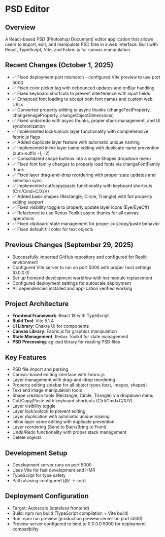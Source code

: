 # PSD Editor

## Overview
A React-based PSD (Photoshop Document) editor application that allows users to import, edit, and manipulate PSD files in a web interface. Built with React, TypeScript, Vite, and Fabric.js for canvas manipulation.

## Recent Changes (October 1, 2025)
- ✅ Fixed deployment port mismatch - configured Vite preview to use port 5000
- ✅ Fixed color picker lag with debounced updates and onBlur handling
- ✅ Fixed keyboard shortcuts to prevent interference with input fields
- ✅ Enhanced font loading to accept both font names and custom web URLs
- ✅ Converted property editing to async thunks (changeTextProperty, changeImageProperty, changeObjectDimensions)
- ✅ Fixed undo/redo with async thunks, proper stack management, and UI synchronization
- ✅ Implemented lock/unlock layer functionality with comprehensive fabric.js flags
- ✅ Added duplicate layer feature with automatic unique naming
- ✅ Implemented inline layer name editing with duplicate name prevention (auto-suffix -1, -2)
- ✅ Consolidated shape buttons into a single Shapes dropdown menu
- ✅ Fixed font family changes to properly load fonts via changeFontFamily thunk
- ✅ Fixed layer drag-and-drop reordering with proper state updates and selection sync
- ✅ Implemented cut/copy/paste functionality with keyboard shortcuts (Ctrl/Cmd+C/X/V)
- ✅ Added basic shapes (Rectangle, Circle, Triangle) with full property editing support
- ✅ Fixed visibility toggle to properly update layer icons (Eye/EyeOff)
- ✅ Refactored to use Redux Toolkit async thunks for all canvas operations
- ✅ Fixed clipboard state management for proper cut/copy/paste behavior
- ✅ Fixed default fill color for text objects

## Previous Changes (September 29, 2025)
- Successfully imported GitHub repository and configured for Replit environment
- Configured Vite server to run on port 5000 with proper host settings (0.0.0.0)
- Set up frontend development workflow with hot module replacement
- Configured deployment settings for autoscale deployment
- All dependencies installed and application verified working

## Project Architecture
- **Frontend Framework**: React 18 with TypeScript
- **Build Tool**: Vite 5.1.4 
- **UI Library**: Chakra UI for components
- **Canvas Library**: Fabric.js for graphics manipulation
- **State Management**: Redux Toolkit for state management
- **PSD Processing**: ag-psd library for reading PSD files

## Key Features
- PSD file import and parsing
- Canvas-based editing interface with Fabric.js
- Layer management with drag-and-drop reordering
- Property editing sidebar for all object types (text, images, shapes)
- Text and image manipulation tools
- Shape creation tools (Rectangle, Circle, Triangle) via dropdown menu
- Cut/Copy/Paste with keyboard shortcuts (Ctrl/Cmd+C/X/V)
- Layer visibility toggle
- Layer lock/unlock to prevent editing
- Layer duplication with automatic unique naming
- Inline layer name editing with duplicate prevention
- Layer reordering (Send to Back/Bring to Front)
- Undo/Redo functionality with proper stack management
- Delete objects

## Development Setup
- Development server runs on port 5000
- Uses Vite for fast development and HMR
- TypeScript for type safety
- Path aliasing configured (@/ → src/)

## Deployment Configuration
- Target: Autoscale (stateless frontend)
- Build: npm run build (TypeScript compilation + Vite build)
- Run: npm run preview (production preview server on port 5000)
- Preview server configured to bind to 0.0.0.0:5000 for deployment compatibility